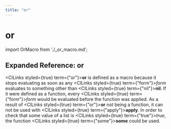 ```yaml
---
title: "or"
---
```


# or

import OrMacro from './_or_macro.md';

<OrMacro />

## Expanded Reference: or

<ClLinks styled={true} term={"or"}><b>or</b></ClLinks> is defined as a macro because it stops evaluating as soon as any <ClLinks styled={true} term={"form"}><i>form</i></ClLinks> evaluates to something other than <ClLinks styled={true} term={"nil"}><b>nil</b></ClLinks>.  If it were defined as a function, every <ClLinks styled={true} term={"form"}><i>form</i></ClLinks> would be evaluated before the function was applied.  As a result of <ClLinks styled={true} term={"or"}><b>or</b></ClLinks> not being a function, it can not be used with <ClLinks styled={true} term={"apply"}><b>apply</b></ClLinks>.  In order to check that some value of a list is <ClLinks styled={true} term={"true"}><i>true</i></ClLinks>, the function <ClLinks styled={true} term={"some"}><b>some</b></ClLinks> could be used.
